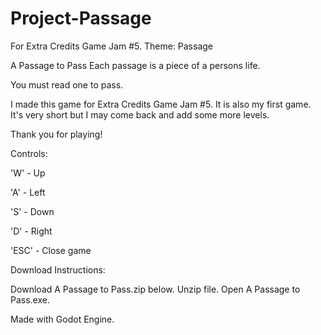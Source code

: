 # Project-Passage
For Extra Credits Game Jam #5. Theme: Passage

A Passage to Pass
Each passage is a piece of a persons life.

You must read one to pass.



I made this game for Extra Credits Game Jam #5. It is also my first game. It's very short but I may come back and add some more levels.

Thank you for playing!

Controls:

'W' - Up

'A' - Left

'S' - Down

'D' - Right

'ESC' - Close game


Download Instructions:

Download A Passage to Pass.zip below.
Unzip file.
Open A Passage to Pass.exe.



Made with Godot Engine.
